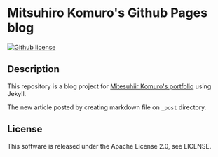 # Mitsuhiro Komuro's Github Pages blog

[![Github license](https://img.shields.io/github/license/Danboruya/blog.svg?style=flat)](https://raw.githubusercontent.com/Danboruya/blog/master/LICENSE)

## Description

This repository is a blog project for [Mitesuhiir Komuro's portfolio](https://nekorush14.github.io) using Jekyll.

The new article posted by creating markdown file on `_post` directory.

## License

This software is released under the Apache License 2.0, see LICENSE.
